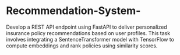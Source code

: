 # Recommendation-System-
Develop a REST API endpoint using FastAPI to deliver personalized insurance policy recommendations based on user profiles. This task involves integrating a SentenceTransformer model with TensorFlow to compute embeddings and rank policies using similarity scores.
